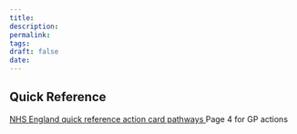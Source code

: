 ```yaml
---
title:
description: 
permalink: 
tags: 
draft: false
date:
---
```





## Quick Reference
[NHS England quick reference action card pathways ](https://www.england.nhs.uk/wp-content/uploads/2024/09/mpox-pathway-action-cards.pdf)  Page 4 for GP actions